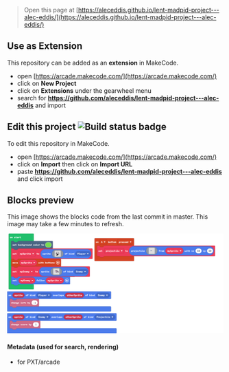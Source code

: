  


> Open this page at [https://aleceddis.github.io/lent-madpid-project---alec-eddis/](https://aleceddis.github.io/lent-madpid-project---alec-eddis/)

## Use as Extension

This repository can be added as an **extension** in MakeCode.

* open [https://arcade.makecode.com/](https://arcade.makecode.com/)
* click on **New Project**
* click on **Extensions** under the gearwheel menu
* search for **https://github.com/aleceddis/lent-madpid-project---alec-eddis** and import

## Edit this project ![Build status badge](https://github.com/aleceddis/lent-madpid-project---alec-eddis/workflows/MakeCode/badge.svg)

To edit this repository in MakeCode.

* open [https://arcade.makecode.com/](https://arcade.makecode.com/)
* click on **Import** then click on **Import URL**
* paste **https://github.com/aleceddis/lent-madpid-project---alec-eddis** and click import

## Blocks preview

This image shows the blocks code from the last commit in master.
This image may take a few minutes to refresh.

![A rendered view of the blocks](https://github.com/aleceddis/lent-madpid-project---alec-eddis/raw/master/.github/makecode/blocks.png)

#### Metadata (used for search, rendering)

* for PXT/arcade
<script src="https://makecode.com/gh-pages-embed.js"></script><script>makeCodeRender("{{ site.makecode.home_url }}", "{{ site.github.owner_name }}/{{ site.github.repository_name }}");</script>
